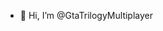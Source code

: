 - 👋 Hi, I’m @GtaTrilogyMultiplayer

<!---
GtaTrilogyMultiplayer/GtaTrilogyMultiplayer is a ✨ special ✨ repository because its `README.md` (this file) appears on your GitHub profile.
You can click the Preview link to take a look at your changes.
--->
